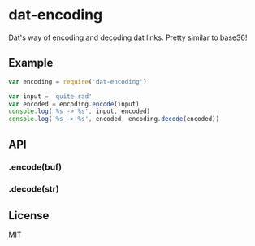 
# dat-encoding

[Dat](http://dat-data.com/)'s way of encoding and decoding dat links. Pretty similar to base36!

## Example

```js
var encoding = require('dat-encoding')

var input = 'quite rad'
var encoded = encoding.encode(input)
console.log('%s -> %s', input, encoded)
console.log('%s -> %s', encoded, encoding.decode(encoded))
```

## API

### .encode(buf)
### .decode(str)

## License

MIT
